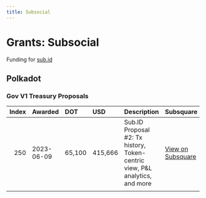 ```yaml
---
title: Subsocial
---
```

# Grants: Subsocial

Funding for [sub.id](/tools/explorers/sub-id)

## Polkadot
### Gov V1 Treasury Proposals

|   Index | Awarded    | DOT    | USD     | Description                                                                 | Subsquare                                                                | Polkassembly                                                          |
|--------:|:-----------|:-------|:--------|:----------------------------------------------------------------------------|:-------------------------------------------------------------------------|:----------------------------------------------------------------------|
|     250 | 2023-06-09 | 65,100 | 415,666 | Sub.ID Proposal #2: Tx history, Token-centric view, P&L analytics, and more | [View on Subsquare](https://polkadot.subsquare.io/treasury/proposal/250) | [View on Polkassembly](https://polkadot.polkassembly.io/treasury/250) |
|         |            |        |         | 